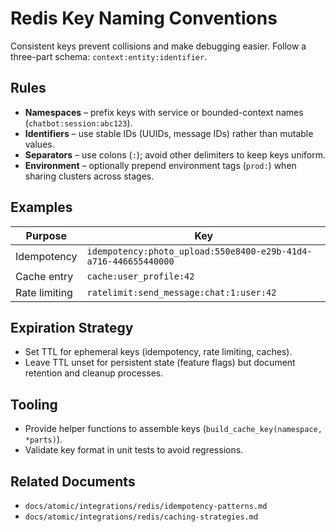 # Redis Key Naming Conventions

Consistent keys prevent collisions and make debugging easier. Follow a three-part schema: `context:entity:identifier`.

## Rules

- **Namespaces** – prefix keys with service or bounded-context names (`chatbot:session:abc123`).
- **Identifiers** – use stable IDs (UUIDs, message IDs) rather than mutable values.
- **Separators** – use colons (`:`); avoid other delimiters to keep keys uniform.
- **Environment** – optionally prepend environment tags (`prod:`) when sharing clusters across stages.

## Examples

| Purpose | Key |
|---------|-----|
| Idempotency | `idempotency:photo_upload:550e8400-e29b-41d4-a716-446655440000` |
| Cache entry | `cache:user_profile:42` |
| Rate limiting | `ratelimit:send_message:chat:1:user:42` |

## Expiration Strategy

- Set TTL for ephemeral keys (idempotency, rate limiting, caches).
- Leave TTL unset for persistent state (feature flags) but document retention and cleanup processes.

## Tooling

- Provide helper functions to assemble keys (`build_cache_key(namespace, *parts)`).
- Validate key format in unit tests to avoid regressions.

## Related Documents

- `docs/atomic/integrations/redis/idempotency-patterns.md`
- `docs/atomic/integrations/redis/caching-strategies.md`
